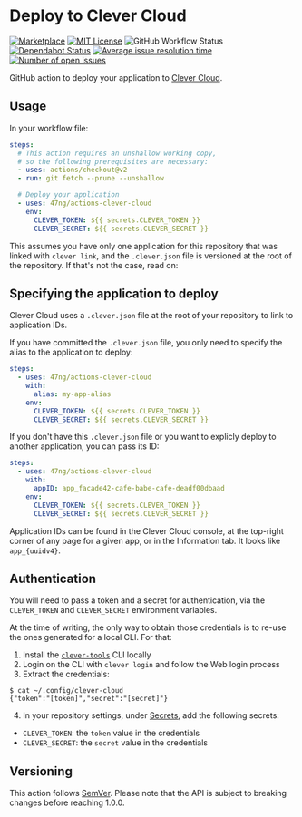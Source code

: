# Deploy to Clever Cloud

[![Marketplace](https://img.shields.io/github/v/release/47ng/actions-clever-cloud?label=Marketplace)](https://github.com/marketplace/actions/deploy-to-clever-cloud)
[![MIT License](https://img.shields.io/github/license/47ng/actions-clever-cloud.svg?color=blue)](https://github.com/47ng/actions-clever-cloud/blob/master/LICENSE)
![GitHub Workflow Status](https://img.shields.io/github/workflow/status/47ng/actions-clever-cloud/main)
[![Dependabot Status](https://api.dependabot.com/badges/status?host=github&repo=47ng/actions-clever-cloud)](https://dependabot.com)
[![Average issue resolution time](https://isitmaintained.com/badge/resolution/47ng/actions-clever-cloud.svg)](https://isitmaintained.com/project/47ng/actions-clever-cloud)
[![Number of open issues](https://isitmaintained.com/badge/open/47ng/actions-clever-cloud.svg)](https://isitmaintained.com/project/47ng/actions-clever-cloud)

GitHub action to deploy your application to
[Clever Cloud](https://clever-cloud.com).

## Usage

In your workflow file:

```yml
steps:
  # This action requires an unshallow working copy,
  # so the following prerequisites are necessary:
  - uses: actions/checkout@v2
  - run: git fetch --prune --unshallow

  # Deploy your application
  - uses: 47ng/actions-clever-cloud
    env:
      CLEVER_TOKEN: ${{ secrets.CLEVER_TOKEN }}
      CLEVER_SECRET: ${{ secrets.CLEVER_SECRET }}
```

This assumes you have only one application for this repository that was
linked with `clever link`, and the `.clever.json` file is versioned at
the root of the repository. If that's not the case, read on:

## Specifying the application to deploy

Clever Cloud uses a `.clever.json` file at the root of your repository
to link to application IDs.

If you have committed the `.clever.json` file, you only need to specify
the alias to the application to deploy:

```yml
steps:
  - uses: 47ng/actions-clever-cloud
    with:
      alias: my-app-alias
    env:
      CLEVER_TOKEN: ${{ secrets.CLEVER_TOKEN }}
      CLEVER_SECRET: ${{ secrets.CLEVER_SECRET }}
```

If you don't have this `.clever.json` file or you want to explicly
deploy to another application, you can pass its ID:

```yml
steps:
  - uses: 47ng/actions-clever-cloud
    with:
      appID: app_facade42-cafe-babe-cafe-deadf00dbaad
    env:
      CLEVER_TOKEN: ${{ secrets.CLEVER_TOKEN }}
      CLEVER_SECRET: ${{ secrets.CLEVER_SECRET }}
```

Application IDs can be found in the Clever Cloud console, at the
top-right corner of any page for a given app, or in the Information tab.
It looks like `app_{uuidv4}`.

## Authentication

You will need to pass a token and a secret for authentication, via the
`CLEVER_TOKEN` and `CLEVER_SECRET` environment variables.

At the time of writing, the only way to obtain those credentials is to
re-use the ones generated for a local CLI. For that:

1. Install the [`clever-tools`](https://github.com/CleverCloud/clever-tools) CLI locally
2. Login on the CLI with `clever login` and follow the Web login process
3. Extract the credentials:

```shell
$ cat ~/.config/clever-cloud
{"token":"[token]","secret":"[secret]"}
```

4. In your repository settings, under [Secrets](https://help.github.com/en/actions/automating-your-workflow-with-github-actions/creating-and-using-encrypted-secrets),
   add the following secrets:
  - `CLEVER_TOKEN`: the `token` value in the credentials
  - `CLEVER_SECRET`: the `secret` value in the credentials

## Versioning

This action follows [SemVer](https://semver.org/).
Please note that the API is subject to breaking changes before reaching
1.0.0.
